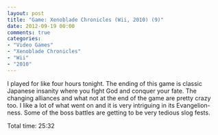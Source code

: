 ```yaml
---
layout: post
title: "Game: Xenoblade Chronicles (Wii, 2010) (9)"
date: 2012-09-19 00:00
comments: true
categories:
- "Video Games"
- "Xenoblade Chronicles"
- "Wii"
- "2010"
---
```


I played for like four hours tonight. The ending of this game is
classic Japanese insanity where you fight God and conquer your
fate. The changing alliances and what not at the end of the game
are pretty crazy too. I like a lot of what went on and it is very
intriguing in its Evangelion-ness. Some of the boss battles are
getting to be very tedious slog fests.

Total time: 25:32
